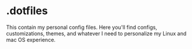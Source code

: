 # .dotfiles
This contain my personal config files. Here you'll find configs, customizations, themes, and whatever I need to personalize my Linux and mac OS experience.
